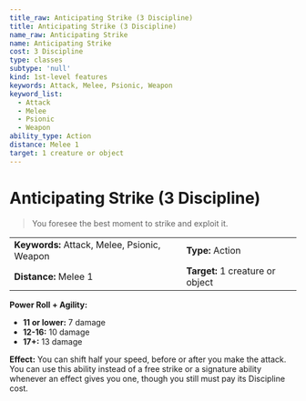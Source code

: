```yaml
---
title_raw: Anticipating Strike (3 Discipline)
title: Anticipating Strike (3 Discipline)
name_raw: Anticipating Strike
name: Anticipating Strike
cost: 3 Discipline
type: classes
subtype: 'null'
kind: 1st-level features
keywords: Attack, Melee, Psionic, Weapon
keyword_list:
  - Attack
  - Melee
  - Psionic
  - Weapon
ability_type: Action
distance: Melee 1
target: 1 creature or object
---
```


# Anticipating Strike (3 Discipline)

> You foresee the best moment to strike and exploit it.

|                                              |                                  |
| :------------------------------------------- | :------------------------------- |
| **Keywords:** Attack, Melee, Psionic, Weapon | **Type:** Action                 |
| **Distance:** Melee 1                        | **Target:** 1 creature or object |

**Power Roll + Agility:**

- **11 or lower:** 7 damage
- **12-16:** 10 damage
- **17+:** 13 damage

**Effect:** You can shift half your speed, before or after you make the attack. You can use this ability instead of a free strike or a signature ability whenever an effect gives you one, though you still must pay its Discipline cost.
